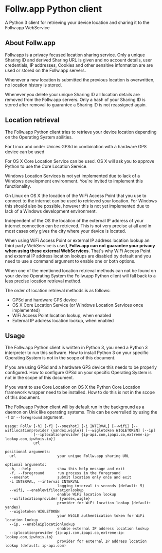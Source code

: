 # Follw.app Python client

A Python 3 client for retrieving your device location and sharing it to the Follw.app WebService

## About Follw.app
Follw.app is a privacy focused location sharing service. Only a unique Sharing ID and derived Sharing URL is given and no account details, user credentials, IP addresses, Cookies and other sensitive information are are used or stored on the Follw.app servers.

Whenever a new location is submitted the previous location is overwritten, no location history is stored.

Whenever you delete your unique Sharing ID all location details are removed from the Follw.app servers. Only a hash of your Sharing ID is stored after removal to guarantee a Sharing ID is not reassigned again.

## Location retrieval
The Follw.app Python client tries to retrieve your device location depending on the Operating System abilities.

For Linux and onder Unices GPSd in combination with a hardware GPS device can be used

For OS X Core Location Service can be used. OS X will ask you to approve Python to use the Core Location Service.

Windows Location Services is not yet implemented due to lack of a Windows development environment. You're invited to implement this functionality.

On Linux en OS X the location of the WiFi Access Point that you use to connect to the internet can be used to retrieved your location. For Windows this should also be possible, however this is not yet implemented due to lack of a Windows development environment.

Independent of the OS the location of the external IP address of your internet connection can be retrieved. This is not very precise at all and in most cases only gives the city where your device is located.

When using WiFi Access Point or external IP address location lookup an third party WebService is used, **Follw.app can not guarantee your privacy when using these external WebServices**. That's why WiFi Access Point and external IP address location lookups are disabled by default and you need to use a command argument to enable one or both options.

When one of the mentioned location retrieval methods can not be found on your device Operating System the Follw.app Python client will fall back to a less precise location retrieval method.

The order of location retrieval methods is as follows:
* GPSd and hardware GPS device
* OS X Core Location Service (or Windows Location Services once implemented)
* WiFi Access Point location lookup, when enabled
* External IP address location lookup, when enabled

## Usage

The Follw.app Python client is written in Python 3, you need a Python 3 interpreter to run this software. How to install Python 3 on your specific Operating System is not in the scope of this document.

If you are using GPSd and a hardware GPS device this needs to be properly configured. How to configure GPSd on your specific Operating System is not in the scope of this document.

If you want to use Core Location on OS X the Python Core Location framework wrapper need to be installed. How to do this is not in the scope of this document.

The Follw.app Python client will by default run in the background as a daemon on Unix like operating systems. This can be overrulled by using the `-f` or `--foreground` argument.

```
usage: Follw [-h] [-f] [--oneshot] [-i INTERVAL] [--wifi] [--wifilocationprovider {yandex,wigle}] [--wigletoken WIGLETOKEN] [--ip]
             [--iplocationprovider {ip-api.com,ipapi.co,extreme-ip-lookup.com,ipwhois.io}]
             url

positional arguments:
  url                   your unique Follw.app sharing URL

optional arguments:
  -h, --help            show this help message and exit
  -f, --foreground      run process in the foreground
  --oneshot             submit location only once and exit
  -i INTERVAL, --interval INTERVAL
                        logging interval in seconds (default: 5)
  --wifi, --enablewifilocationlookup
                        enable WiFi location lookup
  --wifilocationprovider {yandex,wigle}
                        provider for WiFi location lookup (default: yandex)
  --wigletoken WIGLETOKEN
                        your WiGLE authentication token for WiFi location lookup
  --ip, --enableiplocationlookup
                        enable external IP address location lookup
  --iplocationprovider {ip-api.com,ipapi.co,extreme-ip-lookup.com,ipwhois.io}
                        provider for external IP address location lookup (default: ip-api.com)
```